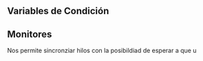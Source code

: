 ## Variables de Condición

## Monitores

Nos permite sincronziar hilos con la posibildiad de esperar a que u
